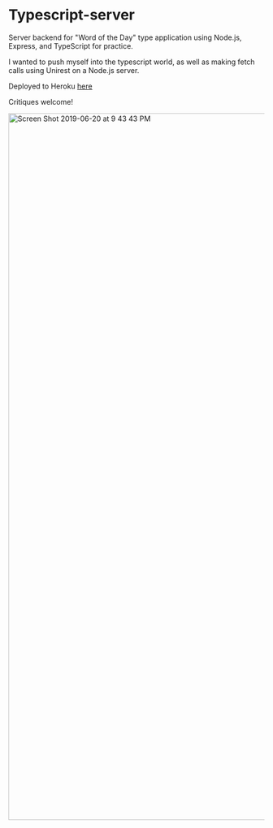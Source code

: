 # Typescript-server
Server backend for "Word of the Day" type application using Node.js, Express, and TypeScript for practice.

I wanted to push myself into the typescript world, as well as making fetch calls using Unirest on a Node.js server.

Deployed to Heroku [here](https://node-practice-be.herokuapp.com/ "Here")

Critiques welcome!

<img width="1393" alt="Screen Shot 2019-06-20 at 9 43 43 PM" src="https://user-images.githubusercontent.com/38082195/59896233-fbcdd100-93a4-11e9-9b71-a48bf0a151ee.png">





